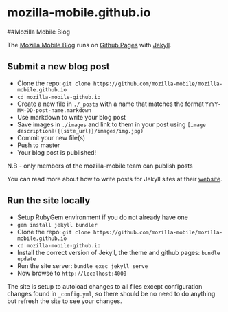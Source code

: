 # mozilla-mobile.github.io
##Mozilla Mobile Blog

The [Mozilla Mobile Blog][blog-link] runs on [Github Pages][github-pages] with [Jekyll][jekyll].

## Submit a new blog post

* Clone the repo: `git clone https://github.com/mozilla-mobile/mozilla-mobile.github.io`
* `cd mozilla-mobile-github.io`
* Create a new file in `./_posts` with a name that matches the format `YYYY-MM-DD-post-name.markdown`
* Use markdown to write your blog post
* Save images in `./images` and link to them in your post using `[image description]({{site_url}}/images/img.jpg)`
* Commit your new file(s) 
* Push to master
* Your blog post is published!

N.B - only members of the mozilla-mobile team can publish posts

You can read more about how to write posts for Jekyll sites at their [website][jekyll-posts].

## Run the site locally

* Setup RubyGem environment if you do not already have one
* `gem install jekyll bundler`
* Clone the repo: `git clone https://github.com/mozilla-mobile/mozilla-mobile.github.io`
* `cd mozilla-mobile-github.io`
* Install the correct version of Jekyll, the theme and github pages: `bundle update`
* Run the site server: `bundle exec jekyll serve`
* Now browse to `http://localhost:4000`


The site is setup to autoload changes to all files except configuration changes found in `_config.yml`, so there should be no need to do anything but refresh the site to see your changes.




[blog-link]: https://mozilla-mobile.github.io
[github-pages]: https://pages.github.com/
[jekyll]: https://jekyllrb.com/docs/home/
[jekyll-posts]: https://jekyllrb.com/docs/posts/
